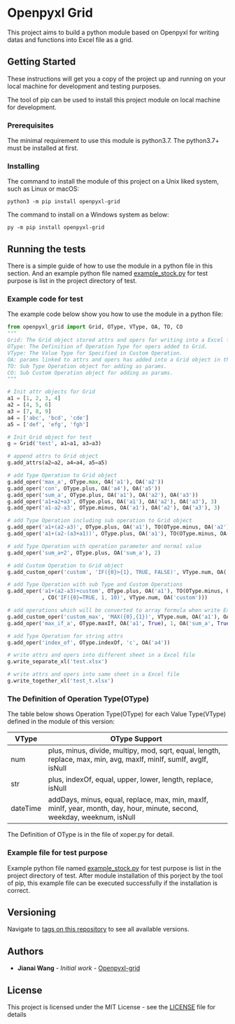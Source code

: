# Openpyxl Grid

This project aims to build a python module based on Openpyxl for writing datas and functions into Excel file as a grid.

## Getting Started

These instructions will get you a copy of the project up and running on your local machine for development and testing purposes.

The tool of pip can be used to install this project module on local machine for development.

### Prerequisites

The minimal requirement to use this module is python3.7. The python3.7+ must be installed at first.

### Installing

The command to install the module of this project on a Unix liked system, such as Linux or macOS:

```unix
python3 -m pip install openpyxl-grid
```

The command to install on a Windows system as below:

```windows
py -m pip install openpyxl-grid
```

## Running the tests

There is a simple guide of how to use the module in a python file in this section. 
And an example python file named [example_stock.py](https://github.com/sitwjn/openpyxl-grid/tree/main/test/example_stock.py) for test purpose is list in the project directory of test.

### Example code for test

The example code below show you how to use the module in a python file:

```python
from openpyxl_grid import Grid, OType, VType, OA, TO, CO
"""
Grid: The Grid object stored attrs and opers for writing into a Excel file.
OType: The Definition of Operation Type for opers added to Grid.
VType: The Value Type for Specified in Custom Operation.
OA: params linked to attrs and opers has added into a Grid object in the function of add opers in a Grid object.
TO: Sub Type Operation object for adding as params.
CO: Sub Custom Operation object for adding as params.
"""

# Init attr objects for Grid
a1 = [1, 2, 3, 4]
a2 = [4, 5, 6]
a3 = [7, 8, 9]
a4 = ['abc', 'bcd', 'cde']
a5 = ['def', 'efg', 'fgh']

# Init Grid object for test
g = Grid('test', a1=a1, a3=a3)

# append attrs to Grid object
g.add_attrs(a2=a2, a4=a4, a5=a5)

# add Type Operation to Grid object
g.add_oper('max_a', OType.max, OA('a1'), OA('a2'))
g.add_oper('con', OType.plus, OA('a4'), OA('a5'))
g.add_oper('sum_a', OType.plus, OA('a1'), OA('a2'), OA('a3'))
g.add_oper('a1+a2+a3', OType.plus, OA('a1'), OA('a2'), OA('a3'), 3)
g.add_oper('a1-a2-a3', OType.minus, OA('a1'), OA('a2'), OA('a3'), 3)

# add Type Operation including sub operation to Grid object
g.add_oper('a1+(a2-a3)', OType.plus, OA('a1'), TO(OType.minus, OA('a2'), OA('a3')))
g.add_oper('a1+(a2-(a3+a1))', OType.plus, OA('a1'), TO(OType.minus, OA('a2'), TO(OType.plus, OA('a3'), OA('a1'))))

# add Type Operation with operation parameter and normal value
g.add_oper('sum_a+2', OType.plus, OA('sum_a'), 2)

# add Custom Operation to Grid object
g.add_custom_oper('custom', 'IF({0}>{1}, TRUE, FALSE)', VType.num, OA('a1'), OA('a2'))

# add Type Operation with sub Type and Custom Operations
g.add_oper('a1+(a2-a3)+custom', OType.plus, OA('a1'), TO(OType.minus, OA('a2'), OA('a3'))
           , CO('IF({0}=TRUE, 1, 10)', VType.num, OA('custom')))

# add operations which will be converted to array formula when write Excel file
g.add_custom_oper('custom_max', 'MAX({0},{1})', VType.num, OA('a1'), OA('a2'))
g.add_oper('max_if_a', OType.maxIf, OA('a1', True), 1, OA('sum_a', True))

# add Type Operation for string attrs
g.add_oper('index_of', OType.indexOf, 'c', OA('a4'))

# write attrs and opers into different sheet in a Excel file
g.write_separate_xl('test.xlsx')

# write attrs and opers into same sheet in a Excel file
g.write_together_xl('test_t.xlsx')
```

### The Definition of Operation Type(OType)

The table below shows Operation Type(OType) for each Value Type(VType) defined in the module of this version:

| VType    | OType Support                                                                                                            |
|----------|--------------------------------------------------------------------------------------------------------------------------|
| num      | plus, minus, divide, multipy, mod, sqrt, equal, length, replace, max, min, avg, maxIf, minIf, sumIf, avgIf, isNull       |
| str      | plus, indexOf, equal, upper, lower, length, replace, isNull                                                              |
| dateTime | addDays, minus, equal, replace, max, min, maxIf, minIf, year, month, day, hour, minute, second, weekday, weeknum, isNull |

The Definition of OType is in the file of xoper.py for detail.

### Example file for test purpose

Example python file named [example_stock.py](https://github.com/sitwjn/openpyxl-grid/tree/main/test/example_stock.py) for test purpose is list in the project directory of test. After module installation of this porject by the tool of pip, this example file can be executed successfully if the installation is correct.

## Versioning

Navigate to [tags on this repository](https://github.com/sitwjn/openpyxl-grid/tags)
to see all available versions.

## Authors

* **Jianai Wang** - *Initial work* - [Openpyxl-grid](https://github.com/sitwjn/openpyxl-grid)

## License

This project is licensed under the MIT License - see the [LICENSE](LICENSE) file for details
